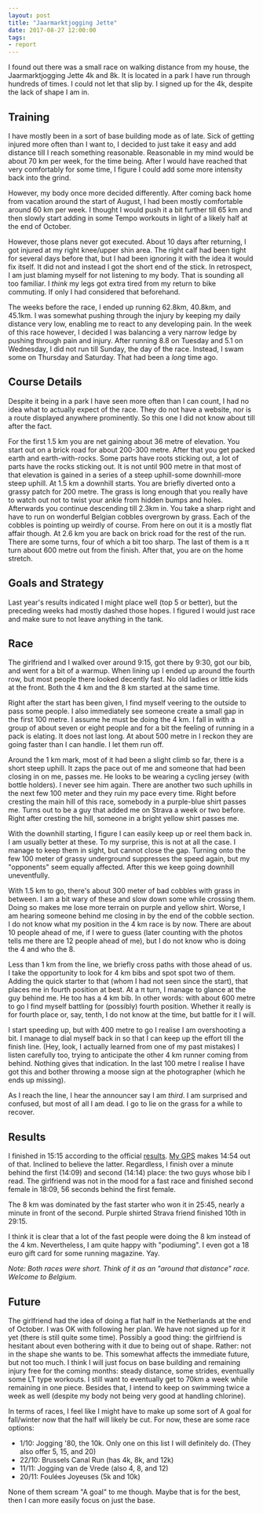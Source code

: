 ```yaml
---
layout: post
title: "Jaarmarktjogging Jette"
date: 2017-08-27 12:00:00
tags:
- report
---
```


I found out there was a small race on walking distance from my house, the
Jaarmarktjogging Jette 4k and 8k. It is located in a park I have run through
hundreds of times. I could not let that slip by. I signed up for the 4k,
despite the lack of shape I am in.

## Training

I have mostly been in a sort of base building mode as of late. Sick of getting
injured more often than I want to, I decided to just take it easy and add
distance till I reach something reasonable. Reasonable in my mind would be
about 70 km per week, for the time being. After I would have reached that very
comfortably for some time, I figure I could add some more intensity back into
the grind.

However, my body once more decided differently. After coming back home from
vacation around the start of August, I had been mostly comfortable around 60 km
per week.  I thought I would push it a bit further till 65 km and then slowly
start adding in some Tempo workouts in light of a likely half at the end of
October.

However, those plans never got executed. About 10 days after returning, I got
injured at my right knee/upper shin area. The right calf had been tight for
several days before that, but I had been ignoring it with the idea it would fix
itself. It did not and instead I got the short end of the stick. In retrospect,
I am just blaming myself for not listening to my body. That is sounding all too
familiar. I _think_ my legs got extra tired from my return to bike commuting.
If only I had considered that beforehand.

The weeks before the race, I ended up running 62.8km, 40.8km, and 45.1km. I was
somewhat pushing through the injury by keeping my daily distance very low,
enabling me to react to any developing pain. In the week of this race however,
I decided I was balancing a very narrow ledge by pushing through pain and
injury. After running 8.8 on Tuesday and 5.1 on Wednesday, I did not run till
Sunday, the day of the race.  Instead, I swam some on Thursday and Saturday.
That had been a _long_ time ago.

## Course Details

Despite it being in a park I have seen more often than I can count, I had no
idea what to actually expect of the race. They do not have a website, nor is a
route displayed anywhere prominently. So this one I did not know about till
after the fact.

For the first 1.5 km you are net gaining about 36 metre of elevation.  You
start out on a brick road for about 200-300 metre. After that you get packed
earth and earth-with-rocks. Some parts have roots sticking out, a lot of parts
have the rocks sticking out. It is not until 900 metre in that most of that
elevation is gained in a series of a steep uphill-some downhill-more steep
uphill. At 1.5 km a downhill starts. You are briefly diverted onto a grassy
patch for 200 metre. The grass is long enough that you really have to watch out
not to twist your ankle from hidden bumps and holes. Afterwards you continue
descending till 2.3km in. You take a sharp right and have to run on wonderful
Belgian cobbles overgrown by grass. Each of the cobbles is pointing up weirdly
of course. From here on out it is a mostly flat affair though. At 2.6 km you
are back on brick road for the rest of the run. There are some turns, four of
which a bit too sharp. The last of them is a π turn about 600 metre out from
the finish. After that, you are on the home stretch.

## Goals and Strategy

Last year's results indicated I might place well (top 5 or better), but the
preceding weeks had mostly dashed those hopes. I figured I would just race and
make sure to not leave anything in the tank.

## Race

The girlfriend and I walked over around 9:15, got there by 9:30, got our bib,
and went for a bit of a warmup. When lining up I ended up around the fourth
row, but most people there looked decently fast. No old ladies or little kids
at the front. Both the 4 km and the 8 km started at the same time.

Right after the start has been given, I find myself veering to the outside to
pass some people. I also immediately see someone create a small gap in the first 100
metre. I assume he must be doing the 4 km. I fall in with a group of about
seven or eight people and for a bit the feeling of running in a pack is
elating.  It does not last long. At about 500 metre in I reckon they are going
faster than I can handle. I let them run off.

Around the 1 km mark, most of it had been a slight climb so far, there is a
short steep uphill. It zaps the pace out of me and someone that had been
closing in on me, passes me. He looks to be wearing a cycling jersey (with
bottle holders). I never see him again. There are another two such uphills in
the next few 100 meter and they ruin my pace every time. Right before cresting
the main hill of this race, somebody in a purple-blue shirt passes me. Turns
out to be a guy that added me on Strava a week or two before. Right after
cresting the hill, someone in a bright yellow shirt passes me. <!-- though that
bright yellow does not appear on the photos placed online. I wonder if his
front is differently coloured from the back. -->

With the downhill starting, I figure I can easily keep up or reel them back in.
I am usually better at these. To my surprise, this is not at all the case. I
manage to keep them in sight, but cannot close the gap. Turning onto the few
100 meter of grassy underground suppresses the speed again, but my "opponents"
seem equally affected. After this we keep going downhill uneventfully.

With 1.5 km to go, there's about 300 meter of bad cobbles with grass in
between.  I am a bit wary of these and slow down some while crossing them.
Doing so makes me lose more terrain on purple and yellow shirt. Worse, I am
hearing someone behind me closing in by the end of the cobble section. I do not
know what my position in the 4 km race is by now. There are about 10 people
ahead of me, if I were to guess (later counting with the photos tells me there
are 12 people ahead of me), but I do not know who is doing the 4 and who the 8.

Less than 1 km from the line, we briefly cross paths with those ahead of us. I
take the opportunity to look for 4 km bibs and spot spot two of them. Adding
the quick starter to that (whom I had not seen since the start), that places me
in fourth position at best. At a π turn, I manage to glance at the guy behind
me. He too has a 4 km bib. In other words: with about 600 metre to go I find
myself battling for (possibly) fourth position. Whether it really is for fourth
place or, say, tenth, I do not know at the time, but battle for it I will.

I start speeding up, but with 400 metre to go I realise I am overshooting a
bit.  I manage to dial myself back in so that I can keep up the effort till the
finish line. (Hey, look, I actually learned from one of my past mistakes)  I
listen carefully too, trying to anticipate the other 4 km runner coming from
behind.  Nothing gives that indication. In the last 100 metre I realise I have
got this and bother throwing a moose sign at the photographer (which he ends up
missing).

As I reach the line, I hear the announcer say I am *third*. I am surprised and
confused, but most of all I am dead. I go to lie on the grass for a while to
recover.

## Results

I finished in 15:15 according to the official [results]. [My GPS][strava] makes
14:54 out of that. Inclined to believe the latter. Regardless, I finish over a
minute behind the first (14:09) and second (14:14) place: the two guys whose
bib I read. The girlfriend was not in the mood for a fast race and finished
second female in 18:09, 56 seconds behind the first female.

The 8 km was dominated by the fast starter who won it in 25:45, nearly a  minute
in front of the second. Purple shirted Strava friend finished 10th in 29:15.

I think it is clear that a lot of the fast people were doing the 8 km instead
of the 4 km. Nevertheless, I am quite happy with "podiuming". I even got a 18
euro gift card for some running magazine. Yay.

*Note: Both races were short. Think of it as an "around that distance" race.
Welcome to Belgium.*

## Future

The girlfriend had the idea of doing a flat half in the Netherlands at the end
of October. I was OK with following her plan.  We have not signed up for it yet
(there is still quite some time). Possibly a good thing: the girlfriend is
hesitant about even bothering with it due to being out of shape. Rather: not in
the shape she wants to be. This somewhat affects the immediate future, but not
too much. I think I will just focus on base building and remaining injury free
for the coming months: steady distance, some strides, eventually some LT type
workouts. I still want to eventually get to 70km a week while remaining in one
piece.  Besides that, I intend to keep on swimming twice a week as well
(despite my body not being very good at handling chlorine).

In terms of races, I feel like I might have to make up some sort of A goal for
fall/winter now that the half will likely be cut. For now, these are some race
options:

- 1/10: Jogging '80, the 10k. Only one on this list I will definitely do. (They
  also offer 5, 15, and 20)
- 22/10: Brussels Canal Run (has 4k, 8k, and 12k)
- 11/11: Jogging van de Vrede (also 4, 8, and 12)
- 20/11: Foulées Joyeuses (5k and 10k)

None of them scream "A goal" to me though. Maybe that is for the best, then I
can more easily focus on just the base.

[strava]: https://www.strava.com/activities/1154299196
[results]: http://jette.irisnet.be/nl/vrije-tijd/sport/resultaten-jogging-2017
